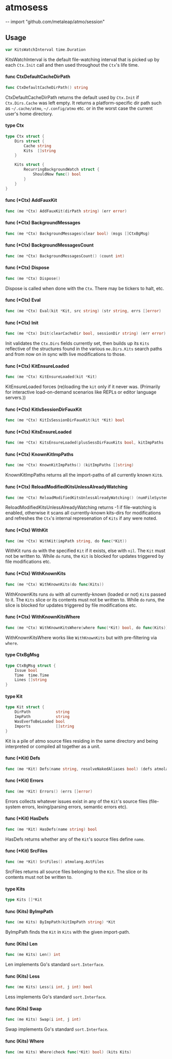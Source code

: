 # atmosess
--
    import "github.com/metaleap/atmo/session"


## Usage

```go
var KitsWatchInterval time.Duration
```
KitsWatchInterval is the default file-watching interval that is picked up by
each `Ctx.Init` call and then used throughout the `Ctx`'s life time.

#### func  CtxDefaultCacheDirPath

```go
func CtxDefaultCacheDirPath() string
```
CtxDefaultCacheDirPath returns the default used by `Ctx.Init` if
`Ctx.Dirs.Cache` was left empty. It returns a platform-specific dir path such as
`~/.cache/atmo`, `~/.config/atmo` etc. or in the worst case the current user's
home directory.

#### type Ctx

```go
type Ctx struct {
	Dirs struct {
		Cache string
		Kits  []string
	}

	Kits struct {
		RecurringBackgroundWatch struct {
			ShouldNow func() bool
		}
	}
}
```


#### func (*Ctx) AddFauxKit

```go
func (me *Ctx) AddFauxKit(dirPath string) (err error)
```

#### func (*Ctx) BackgroundMessages

```go
func (me *Ctx) BackgroundMessages(clear bool) (msgs []CtxBgMsg)
```

#### func (*Ctx) BackgroundMessagesCount

```go
func (me *Ctx) BackgroundMessagesCount() (count int)
```

#### func (*Ctx) Dispose

```go
func (me *Ctx) Dispose()
```
Dispose is called when done with the `Ctx`. There may be tickers to halt, etc.

#### func (*Ctx) Eval

```go
func (me *Ctx) Eval(kit *Kit, src string) (str string, errs []error)
```

#### func (*Ctx) Init

```go
func (me *Ctx) Init(clearCacheDir bool, sessionDir string) (err error)
```
Init validates the `Ctx.Dirs` fields currently set, then builds up its `Kits`
reflective of the structures found in the various `me.Dirs.Kits` search paths
and from now on in sync with live modifications to those.

#### func (*Ctx) KitEnsureLoaded

```go
func (me *Ctx) KitEnsureLoaded(kit *Kit)
```
KitEnsureLoaded forces (re)loading the `kit` only if it never was. (Primarily
for interactive load-on-demand scenarios like REPLs or editor language
servers.))

#### func (*Ctx) KitIsSessionDirFauxKit

```go
func (me *Ctx) KitIsSessionDirFauxKit(kit *Kit) bool
```

#### func (*Ctx) KitsEnsureLoaded

```go
func (me *Ctx) KitsEnsureLoaded(plusSessDirFauxKits bool, kitImpPaths ...string)
```

#### func (*Ctx) KnownKitImpPaths

```go
func (me *Ctx) KnownKitImpPaths() (kitImpPaths []string)
```
KnownKitImpPaths returns all the import-paths of all currently known `Kit`s.

#### func (*Ctx) ReloadModifiedKitsUnlessAlreadyWatching

```go
func (me *Ctx) ReloadModifiedKitsUnlessAlreadyWatching() (numFileSystemModsNoticedAndActedUpon int)
```
ReloadModifiedKitsUnlessAlreadyWatching returns -1 if file-watching is enabled,
otherwise it scans all currently-known kits-dirs for modifications and refreshes
the `Ctx`'s internal represenation of `Kits` if any were noted.

#### func (*Ctx) WithKit

```go
func (me *Ctx) WithKit(impPath string, do func(*Kit))
```
WithKit runs `do` with the specified `Kit` if it exists, else with `nil`. The
`Kit` must not be written to. While `do` runs, the `Kit` is blocked for updates
triggered by file modifications etc.

#### func (*Ctx) WithKnownKits

```go
func (me *Ctx) WithKnownKits(do func(Kits))
```
WithKnownKits runs `do` with all currently-known (loaded or not) `Kit`s passed
to it. The `Kits` slice or its contents must not be written to. While `do` runs,
the slice is blocked for updates triggered by file modifications etc.

#### func (*Ctx) WithKnownKitsWhere

```go
func (me *Ctx) WithKnownKitsWhere(where func(*Kit) bool, do func(Kits))
```
WithKnownKitsWhere works like `WithKnownKits` but with pre-filtering via
`where`.

#### type CtxBgMsg

```go
type CtxBgMsg struct {
	Issue bool
	Time  time.Time
	Lines []string
}
```


#### type Kit

```go
type Kit struct {
	DirPath           string
	ImpPath           string
	WasEverToBeLoaded bool
	Imports           []string
}
```

Kit is a pile of atmo source files residing in the same directory and being
interpreted or compiled all together as a unit.

#### func (*Kit) Defs

```go
func (me *Kit) Defs(name string, resolveNakedAliases bool) (defs atmolang_irfun.AstTopDefs)
```

#### func (*Kit) Errors

```go
func (me *Kit) Errors() (errs []error)
```
Errors collects whatever issues exist in any of the `Kit`'s source files
(file-system errors, lexing/parsing errors, semantic errors etc).

#### func (*Kit) HasDefs

```go
func (me *Kit) HasDefs(name string) bool
```
HasDefs returns whether any of the `Kit`'s source files define `name`.

#### func (*Kit) SrcFiles

```go
func (me *Kit) SrcFiles() atmolang.AstFiles
```
SrcFiles returns all source files belonging to the `Kit`. The slice or its
contents must not be written to.

#### type Kits

```go
type Kits []*Kit
```


#### func (Kits) ByImpPath

```go
func (me Kits) ByImpPath(kitImpPath string) *Kit
```
ByImpPath finds the `Kit` in `Kits` with the given import-path.

#### func (Kits) Len

```go
func (me Kits) Len() int
```
Len implements Go's standard `sort.Interface`.

#### func (Kits) Less

```go
func (me Kits) Less(i int, j int) bool
```
Less implements Go's standard `sort.Interface`.

#### func (Kits) Swap

```go
func (me Kits) Swap(i int, j int)
```
Swap implements Go's standard `sort.Interface`.

#### func (Kits) Where

```go
func (me Kits) Where(check func(*Kit) bool) (kits Kits)
```
